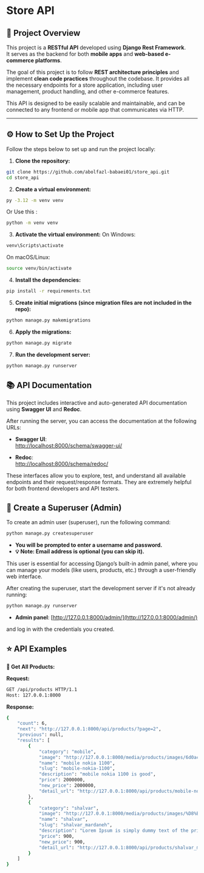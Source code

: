 # Store API

## 📝 Project Overview

This project is a **RESTful API** developed using **Django Rest Framework**.  
It serves as the backend for both **mobile apps** and **web-based e-commerce platforms**.

The goal of this project is to follow **REST architecture principles** and implement **clean code practices** throughout
the codebase. It provides all the necessary endpoints for a store application, including user management, product
handling, and other e-commerce features.

This API is designed to be easily scalable and maintainable, and can be connected to any frontend or mobile app that
communicates via HTTP.

---

## ⚙️ How to Set Up the Project

Follow the steps below to set up and run the project locally:

1. **Clone the repository:**

```bash
git clone https://github.com/abolfazl-babaei01/store_api.git
cd store_api
```

2. **Create a virtual environment:**

```bash
py -3.12 -m venv venv
```

Or Use this :

```bash
python -m venv venv
```

3. **Activate the virtual environment:**
   On Windows:

```bash
venv\Scripts\activate
```

On macOS/Linux:

```bash
source venv/bin/activate
```

4. **Install the dependencies:**

```bash
pip install -r requirements.txt
```

5. **Create initial migrations (since migration files are not included in the repo):**

```bash
python manage.py makemigrations
```

6. **Apply the migrations:**

```bash
python manage.py migrate
```

7. **Run the development server:**

```bash
python manage.py runserver
```
## 📚 API Documentation

This project includes interactive and auto-generated API documentation using **Swagger UI** and **Redoc**.

After running the server, you can access the documentation at the following URLs:

- **Swagger UI**:  
  [http://localhost:8000/schema/swagger-ui/](http://localhost:8000/schema/swagger-ui/)

- **Redoc**:  
  [http://localhost:8000/schema/redoc/](http://localhost:8000/schema/redoc/)

These interfaces allow you to explore, test, and understand all available endpoints and their request/response formats.
They are extremely helpful for both frontend developers and API testers.

## 👤 Create a Superuser (Admin)

To create an admin user (superuser), run the following command:

```bash
python manage.py createsuperuser
```
- **You will be prompted to enter a username and password.**
- **💡 Note: Email address is optional (you can skip it).**

This user is essential for accessing Django’s built-in admin panel, where you can manage your models (like users, products, etc.) through a user-friendly web interface.

After creating the superuser, start the development server if it's not already running:
```bash
python manage.py runserver
```
- **Admin panel**:
  [http://127.0.0.1:8000/admin/](http://127.0.0.1:8000/admin/)

and log in with the credentials you created.

## ⭐ API Examples

**📌 Get All Products:**

**Request:**

```bash
GET /api/products HTTP/1.1
Host: 127.0.0.1:8000
```

**Response:**

```bash
{
    "count": 6,
    "next": "http://127.0.0.1:8000/api/products/?page=2",
    "previous": null,
    "results": [
        {
            "category": "mobile",
            "image": "http://127.0.0.1:8000/media/products/images/6d0ac0a28c34c29f7dd3019caef0fdb376afefb2_1664877785.jpg",
            "name": "mobile nokia 1100",
            "slug": "mobile-nokia-1100",
            "description": "mobile nokia 1100 is good",
            "price": 2000000,
            "new_price": 2000000,
            "detail_url": "http://127.0.0.1:8000/api/products/mobile-nokia-1100/"
        },
        {
            "category": "shalvar",
            "image": "http://127.0.0.1:8000/media/products/images/%D8%B4%D9%84%D9%88%D8%A7%D8%B1.png",
            "name": "shalvar",
            "slug": "shalvar_mardaneh",
            "description": "Lorem Ipsum is simply dummy text of the printing and typesetting industry. Lorem Ipsum has been",
            "price": 900,
            "new_price": 900,
            "detail_url": "http://127.0.0.1:8000/api/products/shalvar_mardaneh/"
        }
    ]
}
```
